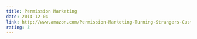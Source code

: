 ```yaml
---
title: Permission Marketing
date: 2014-12-04
link: http://www.amazon.com/Permission-Marketing-Turning-Strangers-Customers/dp/0684856360
rating: 3
---
```

